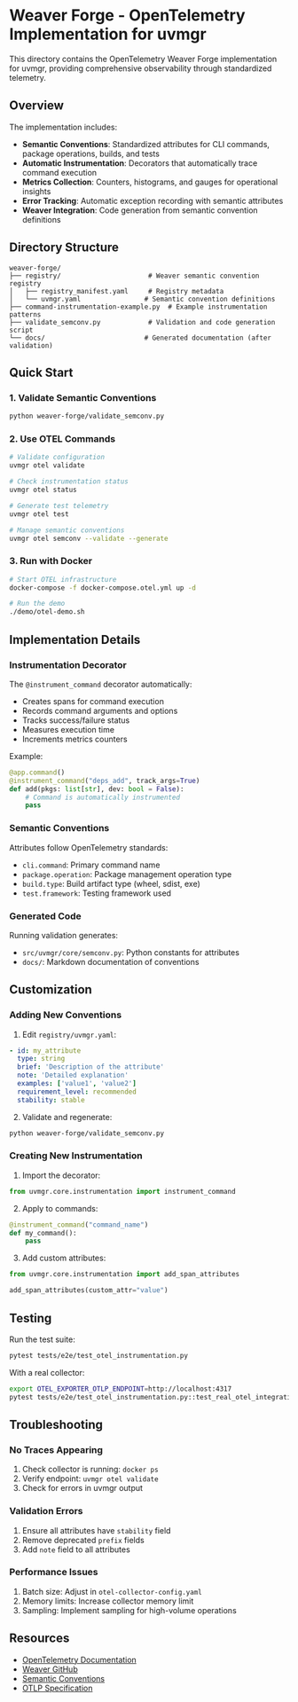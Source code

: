 # Weaver Forge - OpenTelemetry Implementation for uvmgr

This directory contains the OpenTelemetry Weaver Forge implementation for uvmgr, providing comprehensive observability through standardized telemetry.

## Overview

The implementation includes:
- **Semantic Conventions**: Standardized attributes for CLI commands, package operations, builds, and tests
- **Automatic Instrumentation**: Decorators that automatically trace command execution
- **Metrics Collection**: Counters, histograms, and gauges for operational insights
- **Error Tracking**: Automatic exception recording with semantic attributes
- **Weaver Integration**: Code generation from semantic convention definitions

## Directory Structure

```
weaver-forge/
├── registry/                      # Weaver semantic convention registry
│   ├── registry_manifest.yaml     # Registry metadata
│   └── uvmgr.yaml                # Semantic convention definitions
├── command-instrumentation-example.py  # Example instrumentation patterns
├── validate_semconv.py            # Validation and code generation script
└── docs/                         # Generated documentation (after validation)
```

## Quick Start

### 1. Validate Semantic Conventions
```bash
python weaver-forge/validate_semconv.py
```

### 2. Use OTEL Commands
```bash
# Validate configuration
uvmgr otel validate

# Check instrumentation status
uvmgr otel status

# Generate test telemetry
uvmgr otel test

# Manage semantic conventions
uvmgr otel semconv --validate --generate
```

### 3. Run with Docker
```bash
# Start OTEL infrastructure
docker-compose -f docker-compose.otel.yml up -d

# Run the demo
./demo/otel-demo.sh
```

## Implementation Details

### Instrumentation Decorator

The `@instrument_command` decorator automatically:
- Creates spans for command execution
- Records command arguments and options
- Tracks success/failure status
- Measures execution time
- Increments metrics counters

Example:
```python
@app.command()
@instrument_command("deps_add", track_args=True)
def add(pkgs: list[str], dev: bool = False):
    # Command is automatically instrumented
    pass
```

### Semantic Conventions

Attributes follow OpenTelemetry standards:
- `cli.command`: Primary command name
- `package.operation`: Package management operation type
- `build.type`: Build artifact type (wheel, sdist, exe)
- `test.framework`: Testing framework used

### Generated Code

Running validation generates:
- `src/uvmgr/core/semconv.py`: Python constants for attributes
- `docs/`: Markdown documentation of conventions

## Customization

### Adding New Conventions

1. Edit `registry/uvmgr.yaml`:
```yaml
- id: my_attribute
  type: string
  brief: 'Description of the attribute'
  note: 'Detailed explanation'
  examples: ['value1', 'value2']
  requirement_level: recommended
  stability: stable
```

2. Validate and regenerate:
```bash
python weaver-forge/validate_semconv.py
```

### Creating New Instrumentation

1. Import the decorator:
```python
from uvmgr.core.instrumentation import instrument_command
```

2. Apply to commands:
```python
@instrument_command("command_name")
def my_command():
    pass
```

3. Add custom attributes:
```python
from uvmgr.core.instrumentation import add_span_attributes

add_span_attributes(custom_attr="value")
```

## Testing

Run the test suite:
```bash
pytest tests/e2e/test_otel_instrumentation.py
```

With a real collector:
```bash
export OTEL_EXPORTER_OTLP_ENDPOINT=http://localhost:4317
pytest tests/e2e/test_otel_instrumentation.py::test_real_otel_integration -v
```

## Troubleshooting

### No Traces Appearing
1. Check collector is running: `docker ps`
2. Verify endpoint: `uvmgr otel validate`
3. Check for errors in uvmgr output

### Validation Errors
1. Ensure all attributes have `stability` field
2. Remove deprecated `prefix` fields
3. Add `note` field to all attributes

### Performance Issues
1. Batch size: Adjust in `otel-collector-config.yaml`
2. Memory limits: Increase collector memory limit
3. Sampling: Implement sampling for high-volume operations

## Resources

- [OpenTelemetry Documentation](https://opentelemetry.io/docs/)
- [Weaver GitHub](https://github.com/open-telemetry/weaver)
- [Semantic Conventions](https://opentelemetry.io/docs/concepts/semantic-conventions/)
- [OTLP Specification](https://opentelemetry.io/docs/reference/specification/protocol/otlp/)